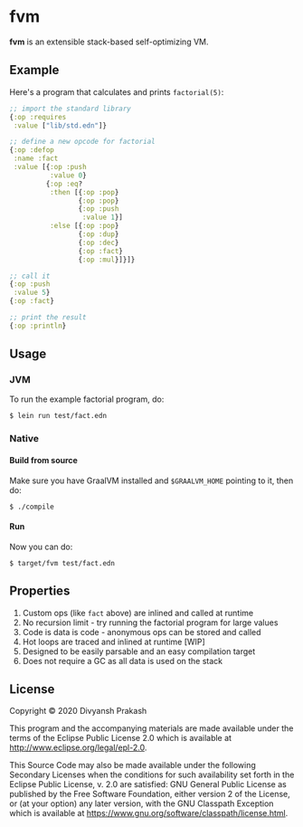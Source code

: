 # fvm

**fvm** is an extensible stack-based self-optimizing VM.

## Example

Here's a program that calculates and prints `factorial(5)`:
```clojure
;; import the standard library
{:op :requires
 :value ["lib/std.edn"]}

;; define a new opcode for factorial
{:op :defop
 :name :fact
 :value [{:op :push
          :value 0}
         {:op :eq?
          :then [{:op :pop}
                 {:op :pop}
                 {:op :push
                  :value 1}]
          :else [{:op :pop}
                 {:op :dup}
                 {:op :dec}
                 {:op :fact}
                 {:op :mul}]}]}

;; call it
{:op :push
 :value 5}
{:op :fact}

;; print the result
{:op :println}
```

## Usage

### JVM

To run the example factorial program, do:
```shell
$ lein run test/fact.edn
```

### Native

#### Build from source

Make sure you have GraalVM installed and `$GRAALVM_HOME` pointing to it, then do:
```shell
$ ./compile
```

#### Run

Now you can do:
```shell
$ target/fvm test/fact.edn
```

## Properties

1. Custom ops (like `fact` above) are inlined and called at runtime
2. No recursion limit - try running the factorial program for large values
3. Code is data is code - anonymous ops can be stored and called
4. Hot loops are traced and inlined at runtime [WIP]
5. Designed to be easily parsable and an easy compilation target
6. Does not require a GC as all data is used on the stack

## License

Copyright © 2020 Divyansh Prakash

This program and the accompanying materials are made available under the
terms of the Eclipse Public License 2.0 which is available at
http://www.eclipse.org/legal/epl-2.0.

This Source Code may also be made available under the following Secondary
Licenses when the conditions for such availability set forth in the Eclipse
Public License, v. 2.0 are satisfied: GNU General Public License as published by
the Free Software Foundation, either version 2 of the License, or (at your
option) any later version, with the GNU Classpath Exception which is available
at https://www.gnu.org/software/classpath/license.html.

